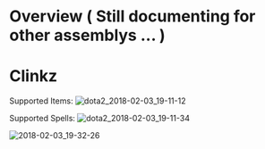 # Overview      ( Still documenting for other assemblys ... )

# Clinkz

Supported Items: ![dota2_2018-02-03_19-11-12](https://user-images.githubusercontent.com/30335051/35769613-34669184-0916-11e8-90de-5bdf86b789dd.png)

Supported Spells: ![dota2_2018-02-03_19-11-34](https://user-images.githubusercontent.com/30335051/35769620-47986dea-0916-11e8-8538-1ceead275136.png)

![2018-02-03_19-32-26](https://user-images.githubusercontent.com/30335051/35769780-07bf7350-0919-11e8-9290-39299c022232.gif)

